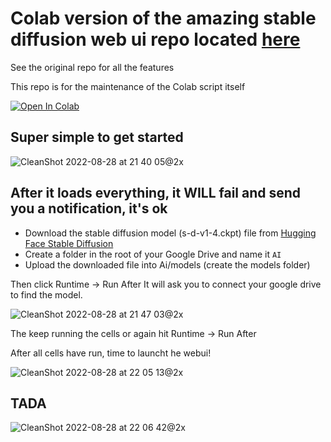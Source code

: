 # Colab version of the amazing stable diffusion web ui repo located [here](https://github.com/hlky/stable-diffusion)
See the original repo for all the features

This repo is for the maintenance of the Colab script itself

[![Open In Colab](https://colab.research.google.com/assets/colab-badge.svg)](https://colab.research.google.com/github/opencoca/sd-webui-colab/blob/main/Stable_Diffusion_WebUi_Altryne.ipynb)

## Super simple to get started

![CleanShot 2022-08-28 at 21 40 05@2x](https://user-images.githubusercontent.com/463317/187118517-6c5cbe01-84d1-4e39-97e7-9ffd85c00d2a.jpg)

## After it loads everything, it **WILL** fail and send you a notification, it's ok
- Download the stable diffusion model (s-d-v1-4.ckpt) file from [Hugging Face Stable Diffusion](https://huggingface.co/CompVis/stable-diffusion-v1-4)
- Create a folder in the root of your Google Drive and name it `AI`
- Upload the downloaded file into Ai/models (create the models folder)

Then click Runtime -> Run After
It will ask you to connect your google drive to find the model.

![CleanShot 2022-08-28 at 21 47 03@2x](https://user-images.githubusercontent.com/463317/187119142-860634f0-2d55-4e6b-b54d-a7d8b510db36.jpg)

The keep running the cells or again hit Runtime -> Run After

After all cells have run, time to launcht he webui! 

![CleanShot 2022-08-28 at 22 05 13@2x](https://user-images.githubusercontent.com/463317/187121016-26b24be2-3317-4f24-a8c0-5f917fa4ded2.jpg)

## TADA 
![CleanShot 2022-08-28 at 22 06 42@2x](https://user-images.githubusercontent.com/463317/187121044-40210fd8-ca80-4bab-bd90-3b749e06c8fb.jpg)
